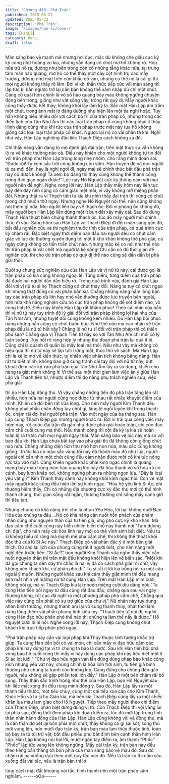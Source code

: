 ```yaml
---
title: "Chương 418: Phá Trận"
published: 2025-05-22
updated: 2025-05-22
description: 'Phá Trận'
image: '/images/han-li/cover/'
tags: [HanLi]
category: HanLi
draft: false
---
```


Màn sáng bảo vệ mạnh mẽ nhưng hơi đục, mặc dù không che
giấu cực kỳ kỹ càng như hoàng vụ kia, nhưng vẫn đang có chút
mơ hồ không rõ.
Hơn nữa trừ nó ra, dường như bên trong còn có những tầng khác
nữa, tại trung tâm màn hào quang, mơ hồ có thể thấy một cây cột
hình trụ cao mấy trượng, dường như mặt trên còn khắc cổ văn,
nhưng cụ thể nó là cái gì thì mọi người không thấy rõ lắm.
Bởi vì khi thần thức tiếp xúc với màn sáng thì lập tức bị bắn
ngược trở lại,căn bản không thể xâm nhập dù chỉ một chút.
Càng cổ quái hơn chính là vô số hào quang bảy màu không
ngừng chuyện động bên trong, giống như vật sống vậy, trông rất
quỷ dị.
Mấy người khác cũng thấy được hết thảy, không khỏi lấy làm kỳ
lạ.
Sắc mặt Hàn Lập âm trầm một chút, trong ánh mắt lơ đãng
dường như hiện lên một tia nghi hoặc.
Tuy hắn không hiểu nhiều đối với cách bố trí của trận pháp cổ,
nhưng trong các điển tịch của Tân Như Âm thì các loại trận pháp
cổ cũng không phải ít thấy.
Hình dáng cũng như khí tức của trận pháp trước mặt này tựa hồ
không giống các loại loại trận pháp cổ khác. Ngược lại nó có vài
phần tà khí.
Nghĩ như vậy, Hàn Lập nghiêng đầu liếc Thạch Điệp cách không
xa đó.

Chỉ thấy nàng vẫn đang tò mò đánh giá đại trận, trên mặt thực sự
vẫn không lộ ra vẻ khác thường nào cả.
Điều này khiến cho một người không tự tin đối với trận pháp như
Hàn Lập trong lòng nhẹ nhõm, cho rằng mình đoán sai.
"Được rồi! Ta xem sắc trời cũng không còn sớm. Hàn huynh đệ và
mọi người từ xa mới đến, hay là nghỉ ngơi đi, ngày mai sẽ chính
thức bắt đầu phá trận này có được không! Ta xem bộ dáng thì
thấy cũng không thể thành công trong thời gian ngắn được!" Lúc
này Hồ Nguyệt cực kỳ thông cảm với mọi người nên đề nghị.
Nghe xong lời này, Hàn Lập thấy mấy hôm nay liên tục bay đến
đây nên cũng có cảm giác mệt mỏi, vì vậy không mở miệng phản
đối.
Nhưng thật ra vị Thạch tiên tử kia khi nhìn thấy đại trận thì cũng
có chút mong chờ muốn thử ngay. Nhưng nghe Hồ Nguyệt nói
thế, nên cũng không nói thêm gì nữa.
Mọi người liền bay về thạch ốc.
Bởi vì phòng ốc không đủ, mấy người bọn Hàn Lập liền dùng một
ít bùn đất xây mấy cái. Sau đó dùng Thạch Hóa thuật biến chúng
thành thạch ốc, lúc đó mấy người mới chính thức đi vào.
Sáng hôm sau Hàn Lập và Thạch Điệp đi đến màn sáng gần đó,
bắt đầu nghiên cứu và thí nghiệm thuộc tính của trận pháp, cả
quá trình cực kỳ chậm rãi.
Đặc biệt ngay thời điểm ban đầu hai người đều có chút cảm giác
vô lực do thường xuyên đụng tới một ít khó khăn không thể phá
giải, cả ngày cũng không có tiến triển chút nào.
Nhưng mặc kệ có nói như thế nào thì trận pháp là vật chết mà
người là kẻ sống!
Chỉ cần có đủ thời gian để nghiên cứu thì cho dù trận pháp có quỷ
dị thế nào cũng sẽ dần dần bị phá giải thôi.

Dưới sự chung sức nghiên cứu của Hàn Lập và vị nữ tử này, cái
được gọi là trận pháp cổ kia cũng không ngoại lệ. Từng điểm,
từng điểm của trận pháp đã được hai người dần dần hiểu rõ.
Trong quá trình này, đánh giá Hàn Lập đối với vị nữ tu sĩ họ
Thạch cũng có chút thay đổi.
Nàng ta tuy có chút ngạo khí nhưng thật đúng có vài phần bổn
sự.
Chẳng những nàng nắm lòng bàn tay các trận pháp dù lớn hay
nhỏ vẫn thường được lưu truyền bên ngoài, hơn nữa khả năng
nghiên cứu bố cục trận pháp không để sót điểm nào, vô cùng tinh
tế. Điều này khiến Hàn Lập rất khâm phục!
Theo cái nhìn của hắn thì vị nữ tử này tuy trình độ lý giải đối với
trận pháp không lợi hại như của Tân Như Âm, nhưng tuyệt đối
cũng không kém nhiều.
Dù Hàn Lập bội phục nàng nhưng hắn cũng có chút buồn bực.
Như thế nào mà cao nhân về trận pháp đều là nữ tử hết vậy?
Chẳng lẽ nữ tu sĩ đối với trận pháp thì có thiên phú sao?
Chẳng qua vị Thạch Tiên tử này so với Tân Như Âm chỉ mới có lý
luận suông.
Tuy nói rõ ràng hợp lý nhưng thủ đoạn phá trận lại quá ít ỏi. Cũng
chỉ là quanh đi quẩn lại mấy loại mà thôi. Nếu như vậy mà không
có hiệu quả thì nữ tử này sẽ lập tức trừng mắt, thúc thủ vô sách.
Mà Hàn Lập chỉ là kẻ lơ mơ về kiến thức, tự nhiên việc phân tích
không bằng nàng.
Hắn rất tự biết mình, không bao giờ cùng tranh cãi tay đôi với nữ
tử này, dứt khoát đem các kỹ xảo phá trận của Tân Như Âm lấy ra
sử dụng, khiến cho nàng ta giật mình không ít!
Vì thế sau một thời gian làm việc ăn ý giữa Hàn Lập và Thạch tiên
tử, nhược điểm thì do nàng phụ trách nghiên cứu, việc phá giải

thì do Hàn Lập động thủ.
Vì vậy chẳng những tiến độ phá trận tăng lên rất nhiều, hơn nữa
hai người cũng học được từ nhau rất nhiều khuyết điểm của
mình. Khiến cả đôi bên rất vừa lòng.
Cho nên mấy người Kim Thanh đều không phải nhấc chân động
tay chút gì, lặng lẽ ngồi luyện khí trong thạch ốc, chậm rãi đợi hai
người phá trận.
Vào một ngày của ba tháng sau. Hàn Lập cùng Thạch Điệp gọi
những người khác ra.
Bởi vì trải qua công việc mấy hôm nay, rút cuộc đại trận đã gần
như được phá giải hoàn toàn, chỉ còn đạo cấm chế cuối cùng mà
thôi.
Nếu thành công thì cột đá kỳ lạ kia sẽ hoàn toàn lộ ra trước mắt
mọi người ngay thôi.
Màn sáng bảo vệ lúc này mà so với ban đầu khi Hàn Lập chưa
bắt tay vào phá giải thì đã không còn giống chút nào nữa.
Chẳng những diện tích thu nhỏ hơn non nửa, màu sắc cũng
không giống…trước kia có màu sắc vàng tối nay đã thành màu đỏ
như lửa, người ngoài chỉ cần nhìn một chút cũng đều cảm nhận
được một cỗ khí tức nóng rực táp vào mặt.
Càng khiến người khác phải kinh ngạc chính là quang mang bảy
màu trong màn hào quang lúc này đã hóa thành vô số hỏa xà có
cánh, bay lượn khắp nơi, không ngừng phun ra những ngọn lửa.
"Đây là loại yêu vật gì?" Kim Thanh thấy cảnh này không khỏi
kinh ngạc hỏi.
Còn vẻ mặt mấy người khác cũng đều hiện lên sự kinh ngạc.
"Hỏa hệ yêu linh Sí Ác, phi thường hiếm thấy, Chỉ có những địa
phương cực kỳ đặc thù mới có thể hình thành chúng, thời gian
sống rất ngắn, thường thường chỉ sống mấy canh giờ thì tiêu tan.

Nhưng chúng có khả năng trời cho là phun Yêu Hỏa, lợi hại không
dưới Đan Hỏa của chúng ta đâu …Nó có khả năng cắn nuốt hồn
phách của phàm nhân cũng như nguyên thần của tu tiên giả, ứng
phó cực kỳ khó khăn. Mà đạo cấm chế cuối cùng này hiển nhiên
biến chỗ này thành nơi "Tam dương chi địa", cho nên mấy cái hỏa
linh này mới có thể vĩnh sinh bất diệt. Nếu tu sĩ không hiểu rõ ràng
mà mạnh mẽ phá cấm chế, thì không thể thoát khỏi độc thủ của lũ
Sí Ác này." Thạch Điệp có vài phần đắc ý ở một bên giải thích.
Dù sao lai lịch của chúng cũng rất ít người biết, cho nên nàng mới
nghĩ đến trước tiên.
"Sí Ác?" bọn người Kim Thanh vừa nghe thấy việc cắn nuốt
nguyên thần thì trên mặt đều không khỏi hiện lên vẻ biến sắc.
"Một khi đã gọi chúng ta đến đây thì chắc là hai vị đã có cách phá
giải rồi chứ, vậy không nên khách khí, cứ phân phó đi." Tu sĩ rất ít
lời kia bỗng nói ra một câu ngoài ý muốn.
Những người khác sau khi cảm thấy giật mình thì đều mang ánh
mắt nhìn về hướng nữ tử cùng Hàn Lập.
Trên mặt Hàn Lập mỉm cười, không nói gì, mà vị Thạch Điệp kia
lại nhoẻn miệng cười dịu dàng nói:
"Ta cùng Hàn tiền bối ngay từ đầu cũng rất đau đầu, chẳng qua
sau vài ngày thương lượng, rút cục đã nghĩ ra một phương pháp
phá cấm chế, Chẳng qua việc này cũng cần phải có sự trợ giúp
của chư vị."
Nữ nhân này tuy dung nhan bình thường, nhưng thanh âm lại vô
cùng thanh thúy, nhất thời làm nàng tăng thêm vài phần phong
tình kiều mỵ.
"Thạch tiên tử nói đi, ngươi cùng Hàn đạo hữu phân phó thế nào
thì chúng ta làm thế nấy là được." Hồ Nguyệt cười hì hì nói.
Nghe xong lời này, Thạch Điệp cũng không chút khách khí trực
tiếp phân phó ngay.

"Phá trận pháp này cần vài loại pháp khí Thủy thuộc tính tương
khắc trợ giúp. Ta cùng Hàn tiền bối có vài món, chỉ cần mấy vị
đạo hữu cầm các pháp khí này đứng tại vị trí chúng ta bảo là
được. Sau khi Hàn tiền bối phá vòng bảo hộ cuối cùng thì mấy vị
hãy dùng các pháp khí này tiêu diệt một ít Sí ác lọt lưới."
"Chư vị đạo hữu ngàn vạn lần đừng dùng pháp bảo khác công
kích những yêu vật này, chúng chính là hỏa linh trời sinh, tu tiên
giả bình thường như chúng ta tránh còn không kịp. Càng đừng
cho chúng đến gần người, nếu không sẽ gặp phiền toái lớn đấy."
Hàn Lập ở một bên chậm rãi bổ sung.
Thấy thần sắc trịnh trọng như thế của Hàn Lập, bọn Hồ Nguyệt
sau khi liếc mắt xong thì đều rùng mình đồng ý.
Sau đó, Hàn Lập lấy ra một thanh tiểu thước, một tiểu chùy, cùng
một cái tiểu xoa cấp cho Kim Thanh, Khúc Hồn và tu sĩ họ Giản
kia, mà bên kia Thạch Điệp cũng lấy ra một chiếc khăn lụa màu
lam giao cho Hồ Nguyệt.
Tiếp theo mấy người theo chỉ điểm của Thạch Điệp, phân biệt
đứng đúng vị trí. Còn Thạch Điệp thì vội vàng lùi lại phía sau,
đồng thời đem pháp khí đoản kiếm ra, lúc đó mới tập trung tinh
thần nhìn hành động của Hàn Lập.
Hàn Lập cũng không vội vã động thủ, mà là cẩn thận dò xét lại
bốn phía một chút, thấy không có gì sai sót, song thủ mới vung
lên, hơn mười đạo trận kỳ, trận bàn màu lam thủy thuộc tính, toàn
bộ bay ra từ túi trữ vật, bắt đầu phiêu phù bất định bên cạnh thân
hình Hàn Lập.
Hàn Lập không nói hai lời, mười ngón tay điểm ra, âm thanh
"Phốc" "Phốc" lập tức vang lên không ngừng.
Mấy cái trận kỳ, trận bàn này đều theo tiếng bắn thẳng tới bốn
phía của màn sáng bảo vệ màu đỏ. Sau đó chậm rãi hạ xuống
dựa theo một quy tắc nào đó.
Nếu là trận kỳ thì cắm sâu xuống đất vài tấc, nếu là trận bàn thì lơ

lửng cách mặt đất khoảng vài tấc, hình thành nên một trận pháp
sâm nghiêm.
------oOo------
